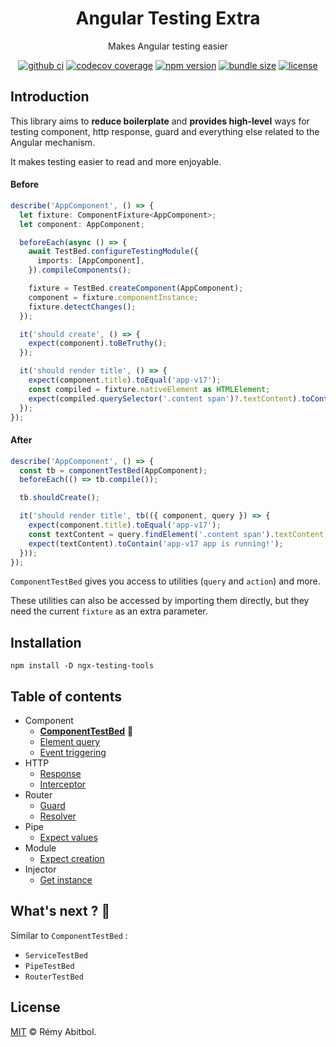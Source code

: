 <div align="center">
    <h1>Angular Testing Extra</h1>
    <p>Makes Angular testing easier</p>
</div> 

<div align="center">

[![github ci](https://img.shields.io/github/actions/workflow/status/remscodes/ngx-testing-tools/npm-ci.yml.svg?logo=github&label=CI&style=for-the-badge)](https://github.com/remscodes/ngx-testing-tools/actions/workflows/npm-ci.yml)
[![codecov coverage](https://img.shields.io/codecov/c/github/remscodes/ngx-testing-tools/main.svg?style=for-the-badge&logo=codecov)](https://codecov.io/gh/remscodes/ngx-testing-tools)
[![npm version](https://img.shields.io/npm/v/ngx-testing-tools.svg?style=for-the-badge&logo=npm)](https://www.npmjs.org/package/ngx-testing-tools)
[![bundle size](https://img.shields.io/bundlephobia/minzip/ngx-testing-tools.svg?style=for-the-badge)](https://bundlephobia.com/package/ngx-testing-tools)
[![license](https://img.shields.io/github/license/remscodes/ngx-testing-tools.svg?style=for-the-badge)](LICENSE)

</div>

## Introduction

This library aims to **reduce boilerplate** and **provides high-level** ways for testing component, http response, guard and everything else related to the Angular mechanism.

It makes testing easier to read and more enjoyable.

#### Before

```ts
describe('AppComponent', () => {
  let fixture: ComponentFixture<AppComponent>;
  let component: AppComponent;

  beforeEach(async () => {
    await TestBed.configureTestingModule({
      imports: [AppComponent],
    }).compileComponents();

    fixture = TestBed.createComponent(AppComponent);
    component = fixture.componentInstance;
    fixture.detectChanges();
  });

  it('should create', () => {
    expect(component).toBeTruthy();
  });

  it('should render title', () => {
    expect(component.title).toEqual('app-v17');
    const compiled = fixture.nativeElement as HTMLElement;
    expect(compiled.querySelector('.content span')?.textContent).toContain('app-v17 app is running!');
  });
});
```

#### After

```ts
describe('AppComponent', () => {
  const tb = componentTestBed(AppComponent);
  beforeEach(() => tb.compile());

  tb.shouldCreate();

  it('should render title', tb(({ component, query }) => {
    expect(component.title).toEqual('app-v17');
    const textContent = query.findElement('.content span').textContent;
    expect(textContent).toContain('app-v17 app is running!');
  }));
});
```

`ComponentTestBed` gives you access to utilities (`query` and `action`) and more.

These utilities can also be accessed by importing them directly, but they need the current `fixture` as an extra parameter.

## Installation

```shell
npm install -D ngx-testing-tools
```

## Table of contents

- Component
  - **[ComponentTestBed](docs/components/test-bed.md#componenttestbed)** 🤩
  - [Element query](docs/components/element.md#element-query)
  - [Event triggering](docs/components/event.md#event-triggering)
- HTTP
  - [Response](docs/http/controller.md#http-response)
  - [Interceptor](docs/http/interceptor.md#interceptors)
- Router
  - [Guard](docs/router/guard.md#guard)
  - [Resolver](docs/router/resolver.md#resolver)
- Pipe
  - [Expect values](docs/pipe.md#pipe)
- Module
  - [Expect creation](docs/module.md#module)
- Injector
  - [Get instance](docs/injector.md#injector)

## What's next ? 🤩

Similar to `ComponentTestBed` :
- `ServiceTestBed`
- `PipeTestBed`
- `RouterTestBed`

## License

[MIT](LICENSE) © Rémy Abitbol.

